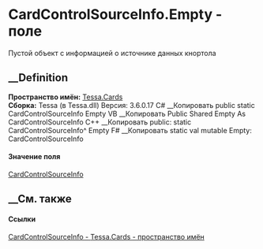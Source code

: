 # CardControlSourceInfo.Empty - поле
Пустой объект с информацией о источнике данных кнортола
## __Definition
 **Пространство имён:** [Tessa.Cards](N_Tessa_Cards.htm)  
 **Сборка:** Tessa (в Tessa.dll) Версия: 3.6.0.17
C# __Копировать
     public static CardControlSourceInfo Empty
VB __Копировать
     Public Shared Empty As CardControlSourceInfo
C++ __Копировать
     public:
    static CardControlSourceInfo^ Empty
F# __Копировать
     static val mutable Empty: CardControlSourceInfo
#### Значение поля
[CardControlSourceInfo](T_Tessa_Cards_CardControlSourceInfo.htm)
##  __См. также
#### Ссылки
[CardControlSourceInfo - ](T_Tessa_Cards_CardControlSourceInfo.htm)
[Tessa.Cards - пространство имён](N_Tessa_Cards.htm)
